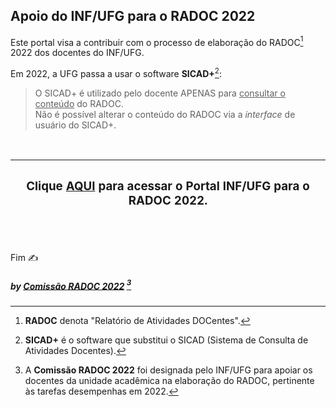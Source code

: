 ## Apoio do INF/UFG para o RADOC 2022

Este portal visa a contribuir com o processo de elaboração do RADOC[^1] 2022 dos docentes do INF/UFG.

Em 2022, a UFG passa a usar o software **SICAD+**[^2]:
> O SICAD+ é utilizado pelo docente APENAS para <ins>consultar o conteúdo</ins> do RADOC.<br>Não é possível alterar o conteúdo do RADOC via a _interface_ de usuário do SICAD+.
<br>

|<H3>Clique [AQUI](./doc/painel.md#painel-visão-geral/) para acessar o **Portal INF/UFG para o RADOC 2022**.</H3>|
|-|

<br>

[^1]: **RADOC** denota "Relatório de Atividades DOCentes".
[^2]: **SICAD+** é o software que substitui o SICAD (Sistema de Consulta de Atividades Docentes).
[^3]: A **Comissão RADOC 2022** foi designada pelo INF/UFG para apoiar os docentes da unidade acadêmica na elaboração do RADOC, pertinente às tarefas desempenhas em 2022.

Fim &#9997;
##### by [Comissão RADOC 2022](./doc/x-index.md#comissão-radoc-2022) [^3]
